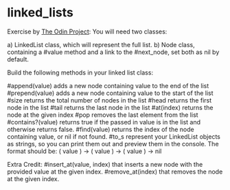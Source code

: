 # linked_lists
Exercise by <a href="https://www.theodinproject.com">The Odin Project</a>:
You will need two classes:

a) LinkedList class, which will represent the full list.
b) Node class, containing a #value method and a link to the #next_node, set both as nil by default.

Build the following methods in your linked list class:

#append(value) adds a new node containing value to the end of the list
#prepend(value) adds a new node containing value to the start of the list
#size returns the total number of nodes in the list
#head returns the first node in the list
#tail returns the last node in the list
#at(index) returns the node at the given index
#pop removes the last element from the list
#contains?(value) returns true if the passed in value is in the list and otherwise returns false.
#find(value) returns the index of the node containing value, or nil if not found.
#to_s represent your LinkedList objects as strings, so you can print them out and preview them in the console. The format should be: ( value ) -> ( value ) -> ( value ) -> nil

Extra Credit:
#insert_at(value, index) that inserts a new node with the provided value at the given index.
#remove_at(index) that removes the node at the given index.